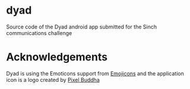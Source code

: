 dyad
====

Source code of the Dyad android app submitted for the Sinch communications challenge

Acknowledgements
================

Dyad is using the Emoticons support from [Emojicons](https://github.com/<em>username</em>/<em>repo</em>/blob/branch/docs/more_words.md)
and the application icon is a logo created by [Pixel Buddha](https://www.iconfinder.com/PixelBuddha)
